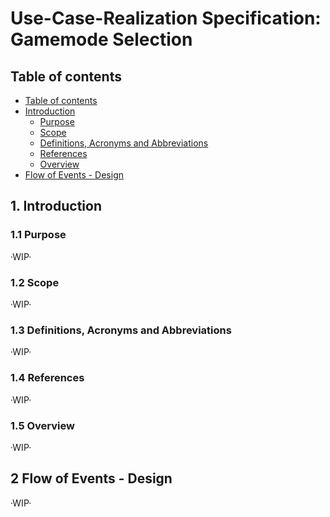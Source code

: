 # Use-Case-Realization Specification: Gamemode Selection

## Table of contents

- [Table of contents](https://github.com/Tiaaam/GuessMaster/blob/master/docs/UCRS_Gamemode_Selection.md#table-of-contents)
- [Introduction](https://github.com/Tiaaam/GuessMaster/blob/master/docs/UCRS_Gamemode_Selection.md#1-introduction)
  - [Purpose](https://github.com/Tiaaam/GuessMaster/blob/master/docs/UCRS_Gamemode_Selection.md#11-purpose)
  - [Scope](https://github.com/Tiaaam/GuessMaster/blob/master/docs/UCRS_Gamemode_Selection.md#12-scope)
  - [Definitions, Acronyms and Abbreviations](https://github.com/Tiaaam/GuessMaster/blob/master/docs/UCRS_Gamemode_Selection.md#13-definitions-acronyms-and-abbreviations)
  - [References](https://github.com/Tiaaam/GuessMaster/blob/master/docs/UCRS_Gamemode_Selection.md#14-references)
  - [Overview](https://github.com/Tiaaam/GuessMaster/blob/master/docs/UCRS_Gamemode_Selection.md#15-overview)
- [Flow of Events - Design](https://github.com/Tiaaam/GuessMaster/blob/master/docs/UCRS_Gamemode_Selection.md#2-flow-of-events---design)

## 1. Introduction

### 1.1 Purpose
·WIP·

### 1.2 Scope
·WIP·

### 1.3 Definitions, Acronyms and Abbreviations
·WIP·

### 1.4 References
·WIP·

### 1.5 Overview
·WIP·

## 2 Flow of Events - Design
·WIP·


